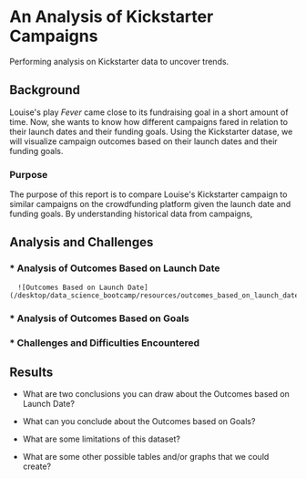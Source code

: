 # An Analysis of Kickstarter Campaigns
Performing analysis on Kickstarter data to uncover trends.

## Background
  Louise's play _Fever_ came close to its fundraising goal in a short amount of time. Now, she wants to know how different campaigns fared in relation to their launch dates and their funding goals. Using the Kickstarter datase, we will visualize campaign outcomes based on their launch dates and their funding goals.
  
### Purpose

  The purpose of this report is to compare Louise's Kickstarter campaign to similar campaigns on the crowdfunding platform given the launch date and funding goals. By understanding historical data from campaigns, 

## Analysis and Challenges

### * Analysis of Outcomes Based on Launch Date

      ![Outcomes Based on Launch Date](/desktop/data_science_bootcamp/resources/outcomes_based_on_launch_date.png)

### * Analysis of Outcomes Based on Goals

### * Challenges and Difficulties Encountered

## Results

- What are two conclusions you can draw about the Outcomes based on Launch Date?

- What can you conclude about the Outcomes based on Goals?

- What are some limitations of this dataset?

- What are some other possible tables and/or graphs that we could create?
